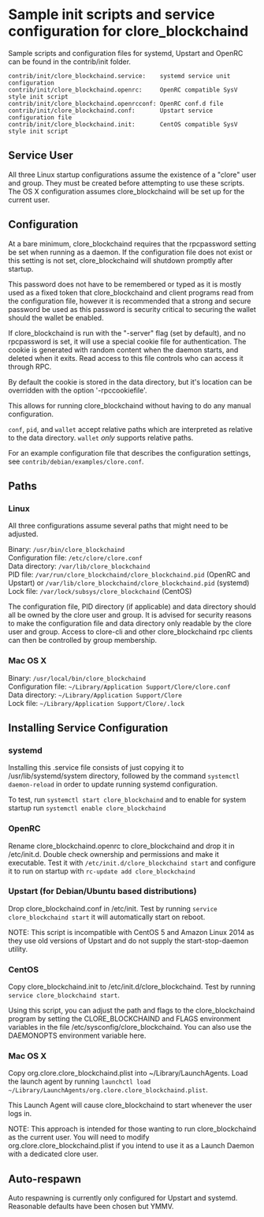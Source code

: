 Sample init scripts and service configuration for clore_blockchaind
==========================================================

Sample scripts and configuration files for systemd, Upstart and OpenRC
can be found in the contrib/init folder.

    contrib/init/clore_blockchaind.service:    systemd service unit configuration
    contrib/init/clore_blockchaind.openrc:     OpenRC compatible SysV style init script
    contrib/init/clore_blockchaind.openrcconf: OpenRC conf.d file
    contrib/init/clore_blockchaind.conf:       Upstart service configuration file
    contrib/init/clore_blockchaind.init:       CentOS compatible SysV style init script

Service User
---------------------------------

All three Linux startup configurations assume the existence of a "clore" user
and group.  They must be created before attempting to use these scripts.
The OS X configuration assumes clore_blockchaind will be set up for the current user.

Configuration
---------------------------------

At a bare minimum, clore_blockchaind requires that the rpcpassword setting be set
when running as a daemon.  If the configuration file does not exist or this
setting is not set, clore_blockchaind will shutdown promptly after startup.

This password does not have to be remembered or typed as it is mostly used
as a fixed token that clore_blockchaind and client programs read from the configuration
file, however it is recommended that a strong and secure password be used
as this password is security critical to securing the wallet should the
wallet be enabled.

If clore_blockchaind is run with the "-server" flag (set by default), and no rpcpassword is set,
it will use a special cookie file for authentication. The cookie is generated with random
content when the daemon starts, and deleted when it exits. Read access to this file
controls who can access it through RPC.

By default the cookie is stored in the data directory, but it's location can be overridden
with the option '-rpccookiefile'.

This allows for running clore_blockchaind without having to do any manual configuration.

`conf`, `pid`, and `wallet` accept relative paths which are interpreted as
relative to the data directory. `wallet` *only* supports relative paths.

For an example configuration file that describes the configuration settings,
see `contrib/debian/examples/clore.conf`.

Paths
---------------------------------

### Linux

All three configurations assume several paths that might need to be adjusted.

Binary:              `/usr/bin/clore_blockchaind`  
Configuration file:  `/etc/clore/clore.conf`  
Data directory:      `/var/lib/clore_blockchaind`  
PID file:            `/var/run/clore_blockchaind/clore_blockchaind.pid` (OpenRC and Upstart) or `/var/lib/clore_blockchaind/clore_blockchaind.pid` (systemd)  
Lock file:           `/var/lock/subsys/clore_blockchaind` (CentOS)  

The configuration file, PID directory (if applicable) and data directory
should all be owned by the clore user and group.  It is advised for security
reasons to make the configuration file and data directory only readable by the
clore user and group.  Access to clore-cli and other clore_blockchaind rpc clients
can then be controlled by group membership.

### Mac OS X

Binary:              `/usr/local/bin/clore_blockchaind`  
Configuration file:  `~/Library/Application Support/Clore/clore.conf`  
Data directory:      `~/Library/Application Support/Clore`  
Lock file:           `~/Library/Application Support/Clore/.lock`  

Installing Service Configuration
-----------------------------------

### systemd

Installing this .service file consists of just copying it to
/usr/lib/systemd/system directory, followed by the command
`systemctl daemon-reload` in order to update running systemd configuration.

To test, run `systemctl start clore_blockchaind` and to enable for system startup run
`systemctl enable clore_blockchaind`

### OpenRC

Rename clore_blockchaind.openrc to clore_blockchaind and drop it in /etc/init.d.  Double
check ownership and permissions and make it executable.  Test it with
`/etc/init.d/clore_blockchaind start` and configure it to run on startup with
`rc-update add clore_blockchaind`

### Upstart (for Debian/Ubuntu based distributions)

Drop clore_blockchaind.conf in /etc/init.  Test by running `service clore_blockchaind start`
it will automatically start on reboot.

NOTE: This script is incompatible with CentOS 5 and Amazon Linux 2014 as they
use old versions of Upstart and do not supply the start-stop-daemon utility.

### CentOS

Copy clore_blockchaind.init to /etc/init.d/clore_blockchaind. Test by running `service clore_blockchaind start`.

Using this script, you can adjust the path and flags to the clore_blockchaind program by
setting the CLORE_BLOCKCHAIND and FLAGS environment variables in the file
/etc/sysconfig/clore_blockchaind. You can also use the DAEMONOPTS environment variable here.

### Mac OS X

Copy org.clore.clore_blockchaind.plist into ~/Library/LaunchAgents. Load the launch agent by
running `launchctl load ~/Library/LaunchAgents/org.clore.clore_blockchaind.plist`.

This Launch Agent will cause clore_blockchaind to start whenever the user logs in.

NOTE: This approach is intended for those wanting to run clore_blockchaind as the current user.
You will need to modify org.clore.clore_blockchaind.plist if you intend to use it as a
Launch Daemon with a dedicated clore user.

Auto-respawn
-----------------------------------

Auto respawning is currently only configured for Upstart and systemd.
Reasonable defaults have been chosen but YMMV.
